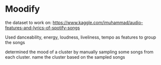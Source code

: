 # Moodify

the dataset to work on:
https://www.kaggle.com/imuhammad/audio-features-and-lyrics-of-spotify-songs

Used danceability, energy, loudness, liveliness, tempo as features to group the songs

determined the mood of a cluster by manually sampling some songs from each cluster. 
name the cluster based on the sampled songs
